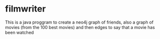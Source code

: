 # filmwriter
This is a java proggram to create a neo4j graph of friends, also a graph of movies (from the 100 best movies) and then edges to say that a movie has been watched
